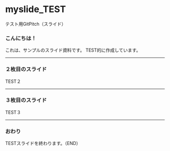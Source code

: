 # myslide_TEST
テスト用GitPitch（スライド）

### こんにちは！

これは、サンプルのスライド資料です。
TEST的に作成しています。

---

### ２枚目のスライド

TEST２

---

### ３枚目のスライド

TEST３

---

### おわり

TESTスライドを終わります。（END）
